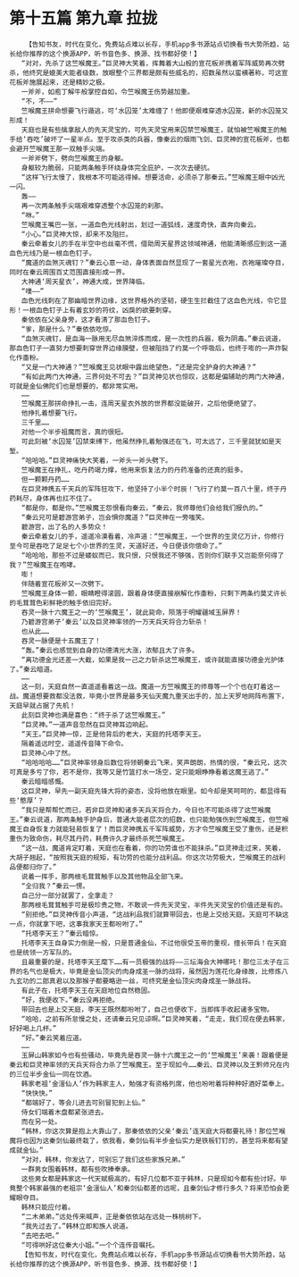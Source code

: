 # 第十五篇 第九章 拉拢
        【告知书友，时代在变化，免费站点难以长存，手机app多书源站点切换看书大势所趋，站长给你推荐的这个换源APP，听书音色多、换源、找书都好使！】
       “对对，先杀了这竺喉魔王。”巨灵神大笑着，挥舞着大山般的宣花板斧携着军阵威势再次劈杀，他终究是媲美大能者级数，放眼整个三界都是颇有些威名的，招数虽然以蛮横著称，可这宣花板斧施展起来，还是精妙之极。
       一斧斧，如庖丁解牛般掌控自如，令竺喉魔王伤势越加重。
       “不，不——”
       竺喉魔王拼命想要飞行遁逃，可‘水囚笼’太难缠了！他即便艰难穿透水囚笼，新的水囚笼又形成！
       天庭也是有些擒拿敌人的先天灵宝的，可先天灵宝用来囚禁竺喉魔王，就怕被竺喉魔王的触手给‘吞吃’破坏了一星半点。至于攻杀类的兵器，像秦云的烟雨飞剑、巨灵神的宣花板斧，也都会避开竺喉魔王那一双触手尖端。
       一斧斧劈下，劈向竺喉魔王的身躯。
       身躯较为脆弱，只能两条触手环绕身体完全庇护，一次次去硬抗。
       “这样飞行太慢了，我根本不可能逃得掉。想要活命，必须杀了那秦云。”竺喉魔王眼中凶光一闪。
       轰——
       再一次两条触手尖端艰难穿透整个水囚笼的刹那。
       “咻。”
       竺喉魔王嘴巴一张，一道血色光线射出，划过一道弧线，速度奇快，直奔向秦云。
       “小心。”巨灵神大惊，却来不及阻拦。
       秦云牵着女儿的手在半空中也丝毫不慌，借助周天星界这领域神通，他能清晰感应到这一道血色光线乃是一根血色钉子。
       “魔道的血煞灭魂钉？”秦云心意一动，身体表面自然显现了一套星光衣袍，衣袍璀璨夺目，同时在秦云周围百丈范围直接形成一界。
       大神通‘周天星衣’，神通大成，世界降临。
       “噗——”
       血色光线刺在了那幽暗世界边缘，这世界格外的坚韧，硬生生拦截住了这血色光线，令它显形！一根血色钉子上有着玄妙的符纹，凶戾的欲要刺穿。
       秦依依在父亲身旁，这才看清了那血色钉子。
       “爹，那是什么？”秦依依吃惊。
       “血煞灭魂钉，是血海一脉用无尽血煞淬炼而成，是一次性的兵器，极为阴毒。”秦云说道，那血色钉子一直努力想要刺穿世界边缘膜壁，但被阻挡了约莫一个呼吸后，也终于嘭的一声炸裂化作齑粉。
       “又是一门大神通？”竺喉魔王见状眼中露出绝望色，“还是完全护身的大神通？”
       “有如此两门大神通，三界何处不可去？”巨灵神见状也惊叹，这都是偏辅助的两门大神通，可就是金仙佛陀们也是想要的，都非常实用。
       ……
       竺喉魔王那拼命挣扎一击，连周天星衣外放的世界都没能破开，之后他便绝望了。
       他挣扎着想要飞行。
       三千里……
       对他一个半步祖魔而言，真的很短。
       可此刻被‘水囚笼’囚禁束缚下，他虽然挣扎着勉强还在飞，可太远了，三千里就犹如是天堑。
       “哈哈哈。”巨灵神痛快大笑着，一斧头一斧头劈下。
       竺喉魔王在挣扎，吃丹药竭力撑，他用来恢复法力的丹药准备的还真的挺多。
       但一颗颗丹药……
       在巨灵神携五千天兵的军阵狂攻下，他坚持了小半个时辰！飞行了约莫一百八十里，终于丹药耗尽，身体再也扛不住了。
       “都是你，都是你。”竺喉魔王怨恨看向秦云，“秦云，我师尊他们会给我们报仇的。”
       “秦云兄可是碧游宫弟子，岂会惧你魔道？”巨灵神在一旁嗤笑。
       碧游宫，出了名的人多势众！
       秦云牵着女儿的手，遥遥冷漠看着，冷声道：“竺喉魔王，一个世界的生灵亿万计，你修行至今可是吞吃了足足七个小世界的生灵，天道好还，今日便该你偿命了。”
       “哈哈哈，那些不过是蝼蚁而已，我只恨，只恨我还不够强，否则你们联手又岂能奈何得了我？”竺喉魔王在咆哮。
       嘭！
       伴随着宣花板斧又一次劈下。
       竺喉魔王身体一颤，眼睛瞪得滚圆，跟着身体便直接崩解化作齑粉，只剩下两条约莫丈许长的毛茸茸色彩鲜艳的触手依旧完好。
       吞灵一脉十六魔王之一的‘竺喉魔王’，就此毙命，陨落于明耀疆域玉屏界！
       乃碧游宫弟子‘秦云’以及巨灵神率领的一万天兵天将合力斩杀！
       也从此……
       吞灵一脉便是十五魔王了！
       “轰。”秦云也感觉到自身的功德清光大涨，浓郁且大了许多。
       “离功德金光还差一大截，如果是我一己之力斩杀这竺喉魔王，或许就能直接功德金光护体了。”秦云暗道。
       ……
       这一刻，天庭自然一直遥遥看着这一战。魔道一方竺喉魔王的师尊等一个个也在盯着这一战。魔道想要救都没法救，毕竟小世界是最多天仙天魔九重天出手的，加上天罗地网阵布置下，天庭早就占据了先机！
       此刻巨灵神也满是喜色：“终于杀了这竺喉魔王。”
       “巨灵神。”一道声音忽然在巨灵神耳边响起。
       “天王。”巨灵神一惊，正是他背后的老大，天庭的托塔李天王。
       隔着遥远时空，遥遥传音降下命令。
       巨灵神心中了然。
       “哈哈哈哈……”巨灵神率领身后数位将领朝秦云飞来，笑声朗朗，热情的很，“秦云兄，这次可真是多亏了你，若不是你，我等又是竹篮打水一场空，定只能眼睁睁看着这魔王逃了。”
       秦云暗暗感慨。
       这巨灵神，早先一副天庭先锋大将的姿态，没将他放在眼里。如今却是笑呵呵的，都显得有些‘憨厚’？
       “我只是帮帮忙而已，若非巨灵神和诸多天兵天将合力，今日也不可能杀得了这竺喉魔王。”秦云说道，那两条触手护身后，普通大能者层次的招数，也只能勉强伤到竺喉魔王，但竺喉魔王自身恢复力就能轻易恢复了！而巨灵神携五千军阵威势，方才令竺喉魔王受了重伤，还是积重伤为致命伤，耗尽其丹药，耗费许久才最终杀死竺喉魔王。
       “这一战，魔道肯定盯着，天庭也在看着，你的功劳谁也不能抹杀。”巨灵神走过来，笑着，大胡子翘起，“按照我天庭的规矩，有功劳的也能分战利品。你这次功劳极大，竺喉魔王的战利品便都归你了。”
       说着一挥手，那两根毛茸茸触手以及其他物品全部飞来。
       “全归我？”秦云一愣。
       自己分一部分就罢了，全拿走？
       那两根毛茸茸触手可是极珍贵之物，不敢说一件先天灵宝，半件先天灵宝的价值还是有的。
       “别拒绝。”巨灵神传音小声道，“这战利品我们就算带回去，也是上交给天庭。天庭可不缺这一点，你就拿下吧，这事我家天王都吩咐了。”
       “托塔李天王？”秦云暗惊。
       托塔李天王自身实力倒是一般，只是普通金仙，不过他很受玉帝的重视，擅长带兵！在天庭也是统领一方军队的。
       且最重要的是，托塔李天王麾下……有一员极强的战将——三坛海会大神哪吒！那位三太子在三界的名气也是极大，毕竟是金仙顶尖的肉身成圣一脉的战将，虽然因为莲花化身缘故，比修炼八九玄功的二郎真君以及那猴子都要略逊一丝，可终究是金仙顶尖肉身成圣一脉战将。
       有此子在，托塔李天王在天庭地位自然稳固。
       “好，我便收下。”秦云没再拒绝。
       带回去也是上交天庭，李天王既然都吩咐了，自己也便收下，当即挥手收起诸多宝物。
       “哈哈，之前有所怠慢之处，还请秦云兄见谅啊。”巨灵神笑着，“走走，我们现在便去韩家，好好喝上几杯。”
       “好。”秦云笑着应道。
       ……
       玉屏山韩家如今也有些骚动，毕竟先是吞灵一脉十六魔王之一的‘竺喉魔王’来袭！跟着便是秦云和巨灵神率领的天兵天将合力杀了竺喉魔王。至于现如今……秦云、巨灵神以及王黔师兄在内的三位半步金仙一同在饮酒。
       韩家老祖‘金澶仙人’作为韩家主人，勉强才有资格列席，他也吩咐着将种种好酒好菜奉上。
       “快快快。”
       “都端好了，等会儿进去可别冒犯到上仙。”
       侍女们端着木盘都紧张进去。
       而在另一处。
       “韩林，你这次算是抱上大靠山了，那秦依依的父亲‘秦云’连天庭大将都要礼待！那位竺喉魔将也因为这秦剑仙最终栽了，依我看，秦剑仙有半步金仙实力是铁板钉钉的，甚至将来都有望成就金仙。”
       “对对，韩林，你发达了，可别忘了我们这些家族兄弟。”
       一群男女围着韩林，都有些吹捧奉承。
       这些男女都是韩家这一代天赋极高的，有好几位都不亚于韩林，只是现如今都有些讨好。毕竟整个韩家最强的老祖宗‘金澶仙人’和秦剑仙都差的远呢，且秦剑仙才修行多久？将来恐怕会更耀眼夺目。
       韩林只能应付着。
       “二木弟弟。”远处传来喊声，正是秦依依站在远处一株桃树下。
       “我先过去了。”韩林立即和族人说道。
       “去吧去吧。”
       “可得哄好这位秦大小姐。”一个个连传音嘱托。
       【告知书友，时代在变化，免费站点难以长存，手机app多书源站点切换看书大势所趋，站长给你推荐的这个换源APP，听书音色多、换源、找书都好使！】